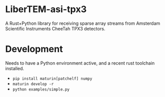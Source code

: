 # LiberTEM-asi-tpx3

A Rust+Python library for receiving sparse array streams from Amsterdam
Scientific Instruments CheeTah TPX3 detectors.

# Development

Needs to have a Python environment active, and a recent rust toolchain installed.

- `pip install maturin[patchelf] numpy`
- `maturin develop -r`
- `python examples/simple.py`
